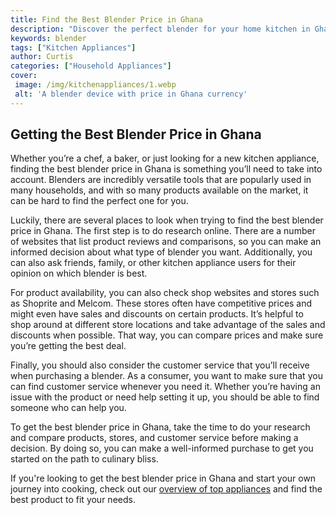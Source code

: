 ```yaml
---
title: Find the Best Blender Price in Ghana
description: "Discover the perfect blender for your home kitchen in Ghana Learn where to find the best price so you can make delicious smoothies soups and more"
keywords: blender
tags: ["Kitchen Appliances"]
author: Curtis
categories: ["Household Appliances"]
cover: 
 image: /img/kitchenappliances/1.webp
 alt: 'A blender device with price in Ghana currency'
---
```

## Getting the Best Blender Price in Ghana

Whether you’re a chef, a baker, or just looking for a new kitchen appliance, finding the best blender price in Ghana is something you’ll need to take into account. Blenders are incredibly versatile tools that are popularly used in many households, and with so many products available on the market, it can be hard to find the perfect one for you.

Luckily, there are several places to look when trying to find the best blender price in Ghana. The first step is to do research online. There are a number of websites that list product reviews and comparisons, so you can make an informed decision about what type of blender you want. Additionally, you can also ask friends, family, or other kitchen appliance users for their opinion on which blender is best.

For product availability, you can also check shop websites and stores such as Shoprite and Melcom. These stores often have competitive prices and might even have sales and discounts on certain products. It’s helpful to shop around at different store locations and take advantage of the sales and discounts when possible. That way, you can compare prices and make sure you’re getting the best deal.

Finally, you should also consider the customer service that you’ll receive when purchasing a blender. As a consumer, you want to make sure that you can find customer service whenever you need it. Whether you’re having an issue with the product or need help setting it up, you should be able to find someone who can help you.

To get the best blender price in Ghana, take the time to do your research and compare products, stores, and customer service before making a decision. By doing so, you can make a well-informed purchase to get you started on the path to culinary bliss.

If you're looking to get the best blender price in Ghana and start your own journey into cooking, check out our [overview of top appliances](./pages/appliance-overview) and find the best product to fit your needs.
